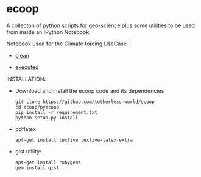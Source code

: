 ecoop
=====

A collecton of python scripts for geo-science plus some utilities to be used from inside an IPython Notebook.


Notebook used for the  Climate forcing UseCase :


- [clean](http://nbviewer.ipython.org/urls/raw.githubusercontent.com/epifanio/ecoop-1/master/pyecoop/notebook/ESR_Test.ipynb?create=1)

- [executed](http://nbviewer.ipython.org/gist/anonymous/11262601)


INSTALLATION:

* Download and install the ecoop code and its dependencies
    
    ```
    git clone https://github.com/tetherless-world/ecoop
    cd ecoop/pyecoop
    pip install -r requirement.txt
    python setup.py install
    ```

*  pdflatex<br>

    ```
    apt-get install texlive texlive-latex-extra      
    ```
      
* gist utility:

    ```
    apt-get install rubygems
    gem install gist
    ```
